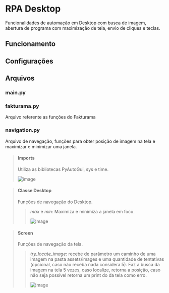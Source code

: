 # RPA Desktop
Funcionalidades de automação em Desktop com busca de imagem, abertura de programa com maximização de tela, envio de cliques e teclas.

## Funcionamento

## Configurações

## Arquivos
### main.py
### fakturama.py
Arquivo referente as funções do Fakturama


### navigation.py
Arquivo de navegação, funções para obter posição de imagem na tela e maximizar e minimizar uma janela.
> #### Imports
>
> Utiliza as bibliotecas PyAutoGui, sys e time.
>
> ![image](https://github.com/ESAran/Jornada-RPA-Curso-Python/assets/105756006/9ce6b3f7-60d1-437c-9c8c-ea04ef8700ae)

> #### Classe Desktop
> Funções de navegação do Desktop.
> 
> > *max* e *min*: Maximiza e minimiza a janela em foco.
> > 
> >  ![image](https://github.com/ESAran/Jornada-RPA-Curso-Python/assets/105756006/a312a3f0-f27c-4d7e-ae82-47f1711f8c35)

> #### Screen
> Funções de navegação da tela.
>
> > *try_locate_image*: recebe de parâmetro um caminho de uma imagem na pasta assets/images e uma quantidade de tentativas (opcional, caso não receba nada considera 5). Faz a busca da imagem na tela 5 vezes, caso localize, retorna a posição, caso não seja possível retorna um print do da tela como erro.
> >
> >  ![image](https://github.com/ESAran/Jornada-RPA-Curso-Python/assets/105756006/90672a1f-31a8-498d-99aa-a751236baf4f)



